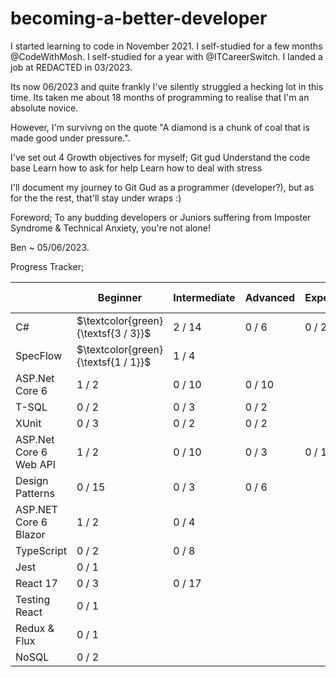 # becoming-a-better-developer


I started learning to code in November 2021. 
I self-studied for a few months @CodeWithMosh. 
I self-studied for a year with @ITCareerSwitch. 
I landed a job at REDACTED in 03/2023.
    
Its now 06/2023 and quite frankly I've silently struggled a hecking lot in this time.
Its taken me about 18 months of programming to realise that I'm an absolute novice.  
  
However, I'm survivng on the quote "A diamond is a chunk of coal that is made good under pressure.".

I've set out 4 Growth objectives for myself; 
  Git gud 
  Understand the code base
  Learn how to ask for help
  Learn how to deal with stress

I'll document my journey to Git Gud as a programmer (developer?), 
  but as for the the rest, that'll stay under wraps :) 
  

  Foreword;  To any budding developers or Juniors suffering from Imposter Syndrome & Technical Anxiety, you're not alone! 
 
Ben ~ 05/06/2023. 


Progress Tracker; 

|                         | Beginner | Intermediate | Advanced | Expert | Time (Hrs) |
|-------------------------|----------|--------------|----------|--------|------------|
| C#                      |  $\textcolor{green}{\textsf{3 / 3}}$   | 2 / 14       | 0 / 6    |  0 / 2 |   96       |
| SpecFlow                |  $\textcolor{green}{\textsf{1 / 1}}$   | 1 / 4        |          |        |   76       |
| ASP.Net Core 6          | 1 / 2    | 0 / 10       | 0 / 10   |        |   5        |
| T-SQL                   | 0 / 2    | 0 / 3        | 0 / 2    |        |   19       |
| XUnit                   | 0 / 3    | 0 / 2        | 0 / 2    |        |   13       |
| ASP.Net Core 6 Web API  | 1 / 2    | 0 / 10       | 0 / 3    | 0 / 1  |   64       |
| Design Patterns         | 0 / 15   | 0 / 3        | 0 / 6    |        |   15       |
| ASP.NET Core 6 Blazor   | 1 / 2    | 0 / 4        |          |        |   14       |
| TypeScript              | 0 / 2    | 0 / 8        |          |        |   16       |
| Jest                    | 0 / 1    |              |          |        |   2        |
| React 17                | 0 / 3    | 0 / 17       |          |        |   38       |
| Testing React           | 0 / 1    |              |          |        |   2        |
| Redux & Flux            | 0 / 1    |              |          |        |   3        |
| NoSQL                   | 0 / 2    |              |          |        |   3        |
